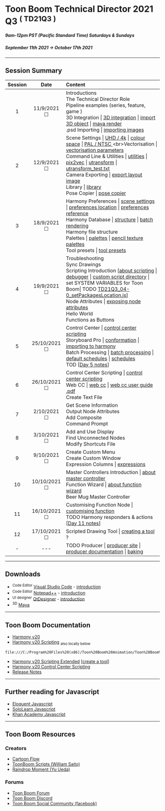 # Toon Boom Technical Director 2021 Q3     <sup>( TD21Q3 )</sup>
##### 9am-12pm PST (Pacific Standard Time) Saturdays & Sundays
##### September 11th 2021 -> October 17th 2021
---
## Session Summary
| Session | Date | Content |
| :----:|:----:|:---|                                       
| 1 | 11/9/2021 &#9744; |Introductions <br>The Technical Director Role <br>Pipeline examples (series, feature, game )<br>3D Integration \|  [3D integration](https://docs.toonboom.com/help/harmony-20/premium/3d-integration/import-as-3d-object.html)  \|  [import 3D object](https://docs.toonboom.com/help/harmony-20/premium/3d-integration/import-as-3d-object.html)   \|  [maya render](https://docs.toonboom.com/help/harmony-20/premium/3d-integration/about-3d-integration.html) <br>.psd Importing \|  [importing images](https://docs.toonboom.com/help/harmony-20/premium/import/import-bitmap-image.html)                                     
| 2 | 12/9/2021 &#9744;|Scene Settings \|  [UHD / 4k](https://en.wikipedia.org/wiki/4K_resolution)   \|  [colour space](https://www.richardlackey.com/choosing-video-color-space/#:~:text=sRGB%20is%20a%20display%20referred,the%20same%20gamut%20as%20Rec.)     \|  [PAL / NTSC ](https://www.howtogeek.com/428987/whats-the-difference-between-ntsc-and-pal/#:~:text=Americans%20Use%20NTSC%3B%20Everybody%20Else,and%20parts%20of%20South%20America.)<br>Vectorisation \|  [vectorisation parameters](https://docs.toonboom.com/help/harmony-20/premium/reference/dialog-box/vectorization-parameters-dialog-box.html)<br>Command Line & Utilities \|  [utilities](https://docs.toonboom.com/help/harmony-20/premium/utilities/introduction-utilities.html) \| [pix2vec](https://docs.toonboom.com/help/harmony-20/premium/utilities/pix2vec-utility.html?Highlight=pix2vec)  \|  [utransform](https://docs.toonboom.com/help/harmony-20/premium/utilities/utransform-utility.html)  \|  [utransform_test.txt](https://github.com/ToonTools/TD_Course_2021_Q2/blob/main/CommandPrompt/utransform_test.txt) <br>Camera Exporting \|  [export layout image](https://docs.toonboom.com/help/harmony-20/premium/reference/dialog-box/export-layout-image-dialog-box.html?Highlight=layout%20camera) <br> Library \|  [library](https://docs.toonboom.com/help/harmony-20/advanced/library/about-library.html) <br>Pose Copier \|  [pose copier](https://learn.toonboom.com/modules/setting-the-pose-copier) |                                        
| 3 | 18/9/2021 &#9744;| Harmony Preferences \|  [scene settings](https://docs.toonboom.com/help/harmony-20/premium/reference/dialog-box/scene-settings-dialog-box.html)     \|  [preferences location](https://docs.toonboom.com/help/harmony-20/premium/preferences-guide/pref-file-location.html)    \|  [preferences reference](https://docs.toonboom.com/help/harmony-20/premium/preferences-guide/about-preference-reference.html)<br>Harmony Database \|  [structure](https://docs.toonboom.com/help/harmony-20/premium/project-creation/about-database-structure.html)  \|  [batch rendering](https://docs.toonboom.com/help/harmony-20/installation/installation/batch/about-batch-processing.html)<br> Harmony file structure <br> Palettes   \|  [palettes](https://docs.toonboom.com/help/harmony-20/premium/colour/about-palette.html)  \|  [pencil texture palettes](https://docs.toonboom.com/help/harmony-20/premium/drawing/about-pencil-texture-palettes.html) <br>Tool presets   \|  [tool presets](https://docs.toonboom.com/help/harmony-20/premium/drawing/tool-presets.html?Highlight=tool%20presets)                                     
| 4 | 19/9/2021 &#9744;| Troubleshooting <br>Sync Drawings<br> Scripting Introduction [[about scripting](https://docs.toonboom.com/help/harmony-20/premium/scripting/about-scripting.html?Highlight=qt)  \|  [debugger](https://docs.toonboom.com/help/harmony-20/premium/scripting/troubleshoot-script-error.html?Highlight=debugger)  \|  [custom script directory](https://docs.toonboom.com/help/harmony-20/premium/scripting/store-script-custom-folder.html?Highlight=TOONBOOM_GLOBAL_SCRIPT_LOCATION)  \| set SYSTEM VARIABLES for Toon Boom\| TODO [TD21Q3_04-0_setPackagesLocation.js](https://github.com/ToonTools/TD_Course_2021_Q2/blob/main/TD21Q2_04-0_setPackagesLocation.js)]<br> Node Attributes  \| [exposing node attributes](https://docs.toonboom.com/help/harmony-20/premium/scripting/show-node-attributes.html) <br> Hello World <br> Functions as Buttons          
| 5 | 25/10/2021 &#9744;| Control Center  \| [control center scripting](https://docs.toonboom.com/help/harmony-20/scripting/dbscript/index.html)<br>Storyboard Pro  \| [conformation](https://learn.toonboom.com/modules/board-conformation/topic/about-conformation) \| [importing to harmony](https://docs.toonboom.com/help/harmony-20/control-center/control-center/import-scene-control-center.html?Highlight=.dat)<br>Batch Processing  \| [batch processing](https://docs.toonboom.com/help/harmony-17/installation/installation/batch/about-batch-processing.html) \| [default schedules](https://docs.toonboom.com/help/harmony-20/installation/installation/batch/change-default-schedules.html?Highlight=setdef) \| [schedules](https://docs.toonboom.com/help/harmony-17/installation/installation/batch/change-default-schedules.html?Highlight=setdef) <br> TOD [[Day 5 notes](https://github.com/ToonTools/TD_Course_2021_Q2/tree/main/Notes#day-4)]
| 6 | 26/10/2021 &#9744;|  Control Center Scripting  \| [control center scripting](https://docs.toonboom.com/help/harmony-20/scripting/dbscript/index.html) <br> Web CC  \| [web cc](https://docs.toonboom.com/help/harmony-15/premium/server/webcc/about-webcc.html) \| [web cc user guide .pdf](https://docs.toonboom.com/download/harmony/20.0/other/Harmony_20_WebCC_User_Guide.pdf)  <br> Create Text File |
| 7 | 2/10/2021 &#9744;| Get Scene Information <br> Output Node Attributes <br> Add Composite  <br> Command Prompt 
| 8 | 3/10/2021 &#9744;| Add and Use Display <br> Find Unconnected Nodes <br> Modify Shortcuts File
| 9 | 9/10/2021 &#9744;| Create Custom Menu<br> Create Custom Window<br>  Expression Columns   \|  [expressions](https://docs.toonboom.com/help/harmony-15/premium/motion-path/about-expression-column.html)   |
| 10 | 10/10/2021 &#9744;|  Master Controllers Introduction \|  [about master controller](https://docs.toonboom.com/help/harmony-20/premium/master-controller/about-master-controller.html?Highlight=master%20controllers) <br> Function Wizard \| [about function wizard](https://docs.toonboom.com/help/harmony-20/premium/master-controller/about-function-wizard.html)<br> Beer Mug Master Controller |
| 11 | 16/10/2021 &#9744;| Customising Function Node \|  [customising function](https://docs.toonboom.com/help/harmony-20/premium/master-controller/function-wizard-customize-function.html) <br> TODO Harmony responders & actions [[Day 11 notes](https://github.com/ToonTools/TD_Course_2021_Q2/tree/main/Notes#day-11)]|
| 12 | 17/10/2021 &#9744;| Scripted Drawing Tool  \|  [creating a tool](https://docs.toonboom.com/help/harmony-20/scripting/extended/tutorial-tool-creation.html) <br> ?
| - | --- | TODO Producer  \|  [producer site](https://www.toonboom.com/products/producer) \|  [producer documentation](https://docs.toonboom.com/help/producer-20/about/index.html) \|  [baking](https://docs.toonboom.com/help/producer-20/user-guide/about-send-harmony.html) ||

 - - - -
 
## Downloads
* <sup>Code Editor</sup> [Visual Studio Code](https://code.visualstudio.com/Download) -  [introduction](https://code.visualstudio.com/docs/introvideos/basics) 
* <sup>Code Editor</sup> [Notepad++](https://notepad-plus-plus.org/downloads/)  - [introduction](https://www.youtube.com/watch?v=FOfGv_c6ZrQ)
* <sup>UI designer</sup> [QtDesigner](https://build-system.fman.io/qt-designer-download) - [introduction](https://www.youtube.com/watch?v=0Po3tE9yUcU)
* <sup>3D</sup> [Maya](https://www.autodesk.com/products/maya/overview?us_oa=dotcom-us&us_si=727e9810-5071-45a2-9ef3-bc2fce6c60ce&us_st=maya&us_pt=MAYAUL)

 - - - -
 
## Toon Boom Documentation
* [Harmony v20](https://docs.toonboom.com/help/harmony-20/premium/book/index.html)
* [Harmony v20 Scripting](https://docs.toonboom.com/help/harmony-20/scripting/script/index.html)
<sub>also locally below</sub>
```
file:///C:/Program%20Files%20(x86)/Toon%20Boom%20Animation/Toon%20Boom%20Harmony%2020%20Premium/help/script/index.html
```
* [Harmony v20 Scripting Extended](https://docs.toonboom.com/help/harmony-20/scripting/extended/) [[create a tool](https://docs.toonboom.com/help/harmony-20/scripting/extended/tutorial-tool-creation.html)]
* [Harmony v20 Control Center Scripting](https://docs.toonboom.com/help/harmony-20/scripting/dbscript/index.html)
* [Release Notes](https://desk.toonboom.com/hc/en-us/categories/360002501214-Release-Notes)

 - - - -

## Further reading for Javascript

* [Eloquent Javascript](https://eloquentjavascript.net/)
* [SoloLearn Javascript](https://www.sololearn.com/learning/1024)
* [Khan Academy Javascript](https://www.khanacademy.org/computing/computer-programming/programming)
 - - - -
 
## Toon Boom Resources
### Creators
* [Cartoon Flow](http://www.cartoonflow.com/)
* [ToonBoom Scripts (William Saito)](https://toonboomscripts.wordpress.com/)
* [Raindrop Moment (Yu Ueda)](http://raindropmoment.com/harmony-script/)
### Forums
* [Toon Boom Forum](https://forums.toonboom.com/)
* [Toon Boom Discord](https://discord.gg/toonboom)
* [Toon Boom Social Community (facebook)](https://www.facebook.com/groups/21486806098/)




